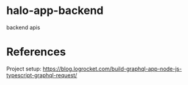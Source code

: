 # halo-app-backend
backend apis

# References
Project setup: https://blog.logrocket.com/build-graphql-app-node-js-typescript-graphql-request/


